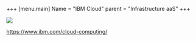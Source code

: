 +++
[menu.main]
Name = "IBM Cloud"
parent = "Infrastructure aaS"
+++

![](http://www-07.ibm.com/innovation/in/cloud/images/private-hybrid_dynamic-cloud-inen.png)

https://www.ibm.com/cloud-computing/